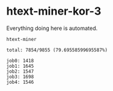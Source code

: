 # htext-miner-kor-3

Everything doing here is automated.

```
htext-miner

total: 7854/9855 (79.69558599695587%)

job0: 1418
job1: 1645
job2: 1547
job3: 1698
job4: 1546
```